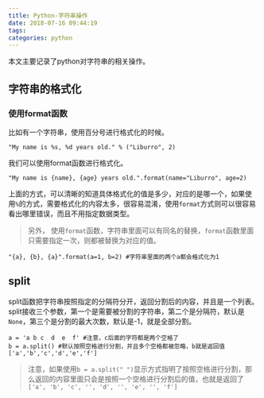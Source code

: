 ```yaml
---
title: Python-字符串操作
date: 2018-07-16 09:44:19
tags:
categories: python
---
```


本文主要记录了python对字符串的相关操作。

<!--more-->

## 字符串的格式化

### 使用format函数

比如有一个字符串，使用百分号进行格式化的时候。

```
"My name is %s, %d years old." % ("Liburro", 2) 
```

我们可以使用format函数进行格式化。

```
"My name is {name}, {age} years old.".format(name="Liburro", age=2)
```

上面的方式，可以清晰的知道具体格式化的值是多少，对应的是哪一个，如果使用`%`的方式，需要格式化的内容太多，很容易混淆，使用`format`方式则可以很容易看出哪里错误，而且不用指定数据类型。

> 另外， 使用`format`函数，字符串里面可以有同名的替换，`format`函数里面只需要指定一次，则都被替换为对应的值。

```
"{a}, {b}, {a}".format(a=1, b=2) #字符串里面的两个a都会格式化为1
```

## split

split函数把字符串按照指定的分隔符分开，返回分割后的内容，并且是一个列表。split接收三个参数，第一个是需要被分割的字符串，第二个是分隔符，默认是`None`，第三个是分割的最大次数，默认是-1，就是全部分割。

```
a = 'a b c  d  e  f' #注意，c后面的字符都是两个空格了
b = a.split() #默认按照空格进行分割，并且多个空格都被忽略，b就是返回值['a','b','c','d','e','f']
```

> 注意，如果使用`b = a.split(" ")`显示方式指明了按照空格进行分割，那么返回的内容里面只会是按照一个空格进行分割后的值，也就是返回了`['a', 'b', 'c', '', 'd', '', 'e', '', 'f']`

